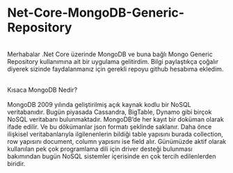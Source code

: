 # Net-Core-MongoDB-Generic-Repository
<br/>
Merhabalar .Net Core üzerinde MongoDB ve buna bağlı Mongo Generic Repository kullanımına ait bir uygulama gelitirdim. Bilgi paylaştıkça çoğalır diyerek sizinde faydalanmanız için gerekli repoyu github hesabıma ekledim.
<br/><br/>

Kısaca MongoDB Nedir?
 <br/> <br/>
MongoDB 2009 yılında geliştirilmiş açık kaynak kodlu bir NoSQL veritabanıdır. Bugün piyasada Cassandra, BigTable, Dynamo gibi birçok NoSQL veritabanı bulunmaktadır.
MongoDB’de her kayıt bir doküman olarak ifade edilir. Ve bu dökümanlar json formatı şeklinde saklanır. Daha önce ilişkisel veritabanlarıyla ilgilenenlerin bildiği table yapısını burada collection, row yapısını document, column yapısını ise field alır.
Günümüzde aktif olarak kullanılan pek çok programlama dili için driver desteği bulunması bakımından bugün NoSQL sistemler içerisinde en çok tercih edilenlerden biridir.

